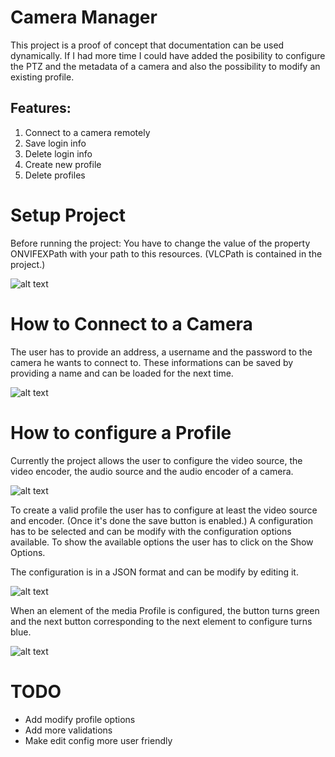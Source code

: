 # Camera Manager
This project is a proof of concept that documentation can be used dynamically. If I had more time I could have added the posibility to configure the PTZ and the metadata of a camera and also the possibility to modify an existing profile. 

## Features:
1. Connect to a camera remotely
2. Save login info
3. Delete login info
4. Create new profile
5. Delete profiles

# Setup Project
Before running the project:
You have to change the value of the property ONVIFEXPath with your path to this resources. (VLCPath is contained in the project.)

![alt text](https://github.com/AlexBrochu/CameraManager/blob/master/screenshots/setup_project.png)

# How to Connect to a Camera 

The user has to provide an address, a username and the password to the camera he wants to connect to. 
These informations can be saved by providing a name and can be loaded for the next time. 

![alt text](https://github.com/AlexBrochu/CameraManager/blob/master/screenshots/Connect.png)

# How to configure a Profile

Currently the project allows the user to configure the video source, the video encoder, the audio source and the audio encoder of a camera. 

![alt text](https://github.com/AlexBrochu/CameraManager/blob/master/screenshots/dashboard.png)

To create a valid profile the user has to configure at least the video source and encoder. (Once it's done the save button is enabled.)
A configuration has to be selected and can be modify with the configuration options available.
To show the available options the user has to click on the Show Options. 

The configuration is in a JSON format and can be modify by editing it. 

![alt text](https://github.com/AlexBrochu/CameraManager/blob/master/screenshots/change_video_source.png)

When an element of the media Profile is configured, the button turns green and the next button corresponding to the next element to configure turns blue. 

![alt text](https://github.com/AlexBrochu/CameraManager/blob/master/screenshots/configureProfile.png)

# TODO
* Add modify profile options
* Add more validations
* Make edit config more user friendly
